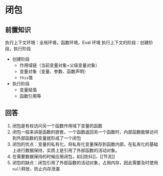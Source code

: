# 闭包

## 前置知识

执行上下文环境：全局环境，函数环境，Eval 环境
执行上下文的阶段：创建阶段，执行阶段

-   创建阶段
    -   作用域链（当前变量对象+父级变量对象）
    -   变量对象（变量、参数、函数声明）
    -   `this`值
-   执行阶段
    -   变量赋值
    -   函数引用等

## 回答

1. 闭包是有权访问另一个函数作用域下变量的函数
2. 闭包一般来讲是函数的嵌套，一个函数返回另一个函数时，内部函数能够访问到外部函数的变量就形成了一个闭包
3. 闭包的优点：变量的私有化，将私有化变量保存到函数内部，在私有化的基础上进行数据保持，实质上是引用了外部函数的活动对象。
4. 在需要数据保持的时候应用闭包，如[[防抖]]、[[节流]]
5. 闭包的缺点：闭包引用了外部函数的活动对象，占用内存，因此需要及时使用`null`释放，防止内存泄漏
